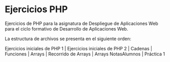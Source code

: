 # Ejercicios PHP

Ejercicios de PHP para la asignatura de Despliegue de Aplicaciones Web para el ciclo formativo de Desarrollo de Aplicaciones Web.

La estructura de archivos se presenta en el siguiente orden:

Ejercicios iniciales de PHP 1
|
Ejercicios iniciales de PHP 2
|
Cadenas
|
Funciones
|
Arrays
|
Recorrido de Arrays
|
Arrays NotasAlumnos
|
Práctica 1




